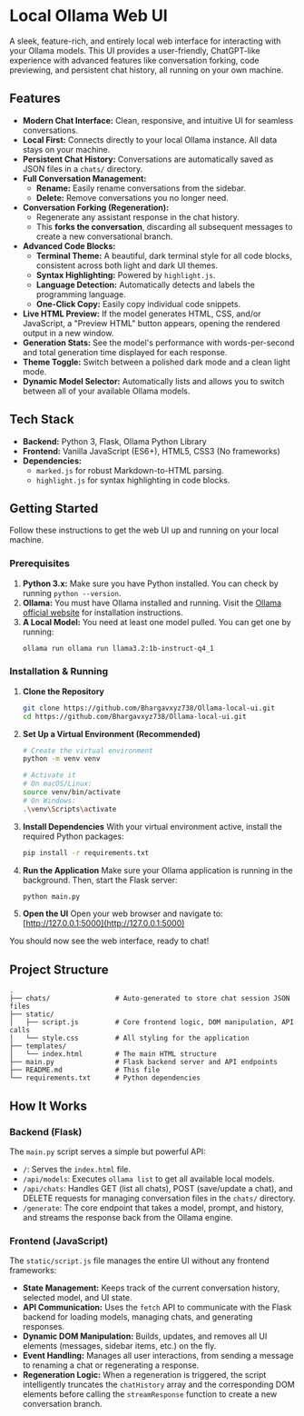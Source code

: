 # Local Ollama Web UI

A sleek, feature-rich, and entirely local web interface for interacting with your Ollama models. This UI provides a user-friendly, ChatGPT-like experience with advanced features like conversation forking, code previewing, and persistent chat history, all running on your own machine.

## Features

-   **Modern Chat Interface:** Clean, responsive, and intuitive UI for seamless conversations.
-   **Local First:** Connects directly to your local Ollama instance. All data stays on your machine.
-   **Persistent Chat History:** Conversations are automatically saved as JSON files in a `chats/` directory.
-   **Full Conversation Management:**
    -   **Rename:** Easily rename conversations from the sidebar.
    -   **Delete:** Remove conversations you no longer need.
-   **Conversation Forking (Regeneration):**
    -   Regenerate any assistant response in the chat history.
    -   This **forks the conversation**, discarding all subsequent messages to create a new conversational branch.
-   **Advanced Code Blocks:**
    -   **Terminal Theme:** A beautiful, dark terminal style for all code blocks, consistent across both light and dark UI themes.
    -   **Syntax Highlighting:** Powered by `highlight.js`.
    -   **Language Detection:** Automatically detects and labels the programming language.
    -   **One-Click Copy:** Easily copy individual code snippets.
-   **Live HTML Preview:** If the model generates HTML, CSS, and/or JavaScript, a "Preview HTML" button appears, opening the rendered output in a new window.
-   **Generation Stats:** See the model's performance with words-per-second and total generation time displayed for each response.
-   **Theme Toggle:** Switch between a polished dark mode and a clean light mode.
-   **Dynamic Model Selector:** Automatically lists and allows you to switch between all of your available Ollama models.

## Tech Stack

-   **Backend:** Python 3, Flask, Ollama Python Library
-   **Frontend:** Vanilla JavaScript (ES6+), HTML5, CSS3 (No frameworks)
-   **Dependencies:**
    -   `marked.js` for robust Markdown-to-HTML parsing.
    -   `highlight.js` for syntax highlighting in code blocks.

## Getting Started

Follow these instructions to get the web UI up and running on your local machine.

### Prerequisites

1.  **Python 3.x:** Make sure you have Python installed. You can check by running `python --version`.
2.  **Ollama:** You must have Ollama installed and running. Visit the [Ollama official website](https://ollama.com/) for installation instructions.
3.  **A Local Model:** You need at least one model pulled. You can get one by running:
    ```sh
    ollama run ollama run llama3.2:1b-instruct-q4_1
    ```

### Installation & Running

1.  **Clone the Repository**
    ```sh
    git clone https://github.com/Bhargavxyz738/Ollama-local-ui.git
    cd https://github.com/Bhargavxyz738/Ollama-local-ui.git
    ```

2.  **Set Up a Virtual Environment (Recommended)**
    ```sh
    # Create the virtual environment
    python -m venv venv

    # Activate it
    # On macOS/Linux:
    source venv/bin/activate
    # On Windows:
    .\venv\Scripts\activate
    ```

3.  **Install Dependencies**
    With your virtual environment active, install the required Python packages:
    ```sh
    pip install -r requirements.txt
    ```

4.  **Run the Application**
    Make sure your Ollama application is running in the background. Then, start the Flask server:
    ```sh
    python main.py
    ```

5.  **Open the UI**
    Open your web browser and navigate to:
    [http://127.0.0.1:5000](http://127.0.0.1:5000)

You should now see the web interface, ready to chat!

## Project Structure

```
.
├── chats/                # Auto-generated to store chat session JSON files
├── static/
│   ├── script.js         # Core frontend logic, DOM manipulation, API calls
│   └── style.css         # All styling for the application
├── templates/
│   └── index.html        # The main HTML structure
├── main.py               # Flask backend server and API endpoints
├── README.md             # This file
└── requirements.txt      # Python dependencies
```

## How It Works

### Backend (Flask)

The `main.py` script serves a simple but powerful API:
-   `/`: Serves the `index.html` file.
-   `/api/models`: Executes `ollama list` to get all available local models.
-   `/api/chats`: Handles GET (list all chats), POST (save/update a chat), and DELETE requests for managing conversation files in the `chats/` directory.
-   `/generate`: The core endpoint that takes a model, prompt, and history, and streams the response back from the Ollama engine.

### Frontend (JavaScript)

The `static/script.js` file manages the entire UI without any frontend frameworks:
-   **State Management:** Keeps track of the current conversation history, selected model, and UI state.
-   **API Communication:** Uses the `fetch` API to communicate with the Flask backend for loading models, managing chats, and generating responses.
-   **Dynamic DOM Manipulation:** Builds, updates, and removes all UI elements (messages, sidebar items, etc.) on the fly.
-   **Event Handling:** Manages all user interactions, from sending a message to renaming a chat or regenerating a response.
-   **Regeneration Logic:** When a regeneration is triggered, the script intelligently truncates the `chatHistory` array and the corresponding DOM elements before calling the `streamResponse` function to create a new conversation branch.
